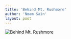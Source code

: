 ```yaml
---
title: 'Behind Mt. Rushmore'
author: 'Noam Sain'
layout: post
---
```


![Behind Mt. Rushmore](https://3.bp.blogspot.com/_8aN4krk1nsk/Sa6DWn_IP6I/AAAAAAAAAKM/x5ipssjqNkg/s1600/mt_rushmore.jpg "Behind Mt. Rushmore")

